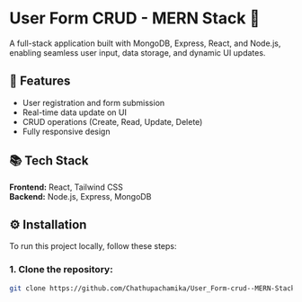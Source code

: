 # User Form CRUD - MERN Stack 🚀

A full-stack application built with MongoDB, Express, React, and Node.js, enabling seamless user input, data storage, and dynamic UI updates.

## 🌟 Features

- User registration and form submission
- Real-time data update on UI
- CRUD operations (Create, Read, Update, Delete)
- Fully responsive design

## 📚 Tech Stack

**Frontend:** React, Tailwind CSS  
**Backend:** Node.js, Express, MongoDB

## ⚙️ Installation

To run this project locally, follow these steps:

### 1. Clone the repository:

```bash
git clone https://github.com/Chathupachamika/User_Form-crud--MERN-Stack.git
